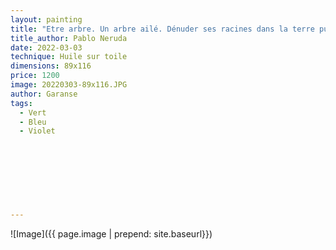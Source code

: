 ```yaml
---
layout: painting
title: "Etre arbre. Un arbre ailé. Dénuder ses racines dans la terre puissante et les livrer au sol et quand, autour de nous, tout sera plus vaste, ouvrir en grand nos ailes et nous mettre à voler." 
title_author: Pablo Neruda                     
date: 2022-03-03
technique: Huile sur toile 
dimensions: 89x116
price: 1200
image: 20220303-89x116.JPG
author: Garanse
tags:
  - Vert
  - Bleu
  - Violet
  
  
  
  
  
  
  
  
---
```

![Image]({{ page.image | prepend: site.baseurl}})

